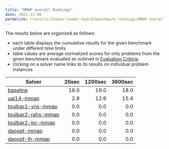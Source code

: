 ```yaml
---
title: "MMAP overall Rankings"
date: 2022-12-08
permalink: /results/shadow-leader-board/benchmark-rankings/MMAP-overall-rankings
---
```




The results below are organized as follows:
- each table displays the cumulative results for the given benchmark under different time limits
- table values are average normalized scores for only problems from the given benchmark evaluated as outlined in [Evaluation Criteria](https://uaicompetition.github.io/uci-2022/results/evaluation-criteria/)
- clicking on a solver name links to its results on individual problem instances


|                               Solver                                | 20sec | 1200sec | 3600sec |
| ------------------------------------------------------------------- | ----: | ------: | ------: |
| [baseline](../solver-scores/baseline-scores.md)                     |  18.0 |    18.0 |    18.0 |
| [uai14-mmap](../solver-scores/uai14-mmap-scores.md)                 |   2.8 |    12.6 |    15.4 |
| [toulbar2-vns-mmap](../solver-scores/toulbar2-vns-mmap-scores.md)   |   0.0 |     0.0 |     0.0 |
| [toulbar2-rahs-mmap](../solver-scores/toulbar2-rahs-mmap-scores.md) |   0.0 |     0.0 |     0.0 |
| [toulbar2-ipr-mmap](../solver-scores/toulbar2-ipr-mmap-scores.md)   |   0.0 |     0.0 |     0.0 |
| [daoopt-mmap](../solver-scores/daoopt-mmap-scores.md)               |   0.0 |     0.0 |     0.0 |
| [daoopt-lh-mmap](../solver-scores/daoopt-lh-mmap-scores.md)         |   0.0 |     0.0 |     0.0 |

